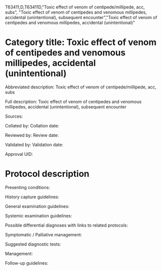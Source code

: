 T63411,D,T63411D,"Toxic effect of venom of centipede/millipede, acc, subs", "Toxic effect of venom of centipedes and venomous millipedes, accidental (unintentional), subsequent encounter","Toxic effect of venom of centipedes and venomous millipedes, accidental (unintentional)"
# Category title: Toxic effect of venom of centipedes and venomous millipedes, accidental (unintentional)

Abbreviated description: Toxic effect of venom of centipede/millipede, acc, subs

Full description: Toxic effect of venom of centipedes and venomous millipedes, accidental (unintentional), subsequent encounter

Sources:

Collated by:
Collation date:

Reviewed by:
Review date:

Validated by:
Validation date:

Approval UID:

# Protocol description

Presenting conditions:

History capture guidelines:

General examination guidelines:

Systemic examination guidelines:

Possible differential diagnoses with links to related protocols:

Symptomatic / Palliative management:

Suggested diagnostic tests:

Management:

Follow-up guidelines:
